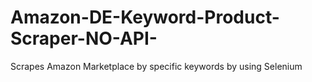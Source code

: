 # Amazon-DE-Keyword-Product-Scraper-NO-API-
Scrapes Amazon Marketplace by specific keywords by using Selenium
